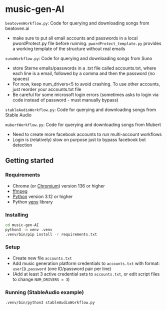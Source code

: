 # music-gen-AI

`beatovenWorkflow.py`: Code for querying and downloading songs from beatoven.ai
- make sure to put all email accounts and passwords in a local pwordProtect.py file before running. `pwordProtect_template.py` provides a working template of the structure without real emails

`sunoWorkflow.py`: Code for querying and downloading songs from Suno
- store Sterne emails/passwords in a .txt file called accounts.txt, where each line is a email, followed by a comma and then the password (no spaces)
- For now, keep num_drivers<5 to avoid crashing. To use other accounts, just reorder your accounts.txt file
- Be careful for some microsoft login errors (sometimes asks to login via code instead of password - must manually bypass)

`stableAudioWorkflow.py`: Code for querying and downloading songs from Stable Audio

`mubertWorkflow.py`: Code for querying and downloading songs from Mubert
- Need to create more facebook accounts to run multi-account workflows
- Login is (relatively) slow on purpose just to bypass facebook bot detection

## Getting started

### Requirements

- Chrome (or [Chromium](https://www.chromium.org/Home/)) version 136 or higher
- [ffmpeg](https://ffmpeg.org/download.html)
- [Python](https://www.python.org/) version 3.12 or higher
- Python [venv](https://docs.python.org/3/library/venv.html) library

### Installing

```bash
cd music-gen-AI
python3 -m venv .venv
.venv/bin/pip install -r requirements.txt
```

### Setup

- Create new file `accounts.txt`
- Add music generation platform credentials to `accounts.txt` with format: `userID,password` (one ID/password pair per line)
- (Add at least 3 active credential sets to `accounts.txt`, or edit script files to change `NUM_DRIVERS = 3`)

### Running (StableAudio example)

```bash
.venv/bin/python3 stableAudioWorkflow.py 
```

